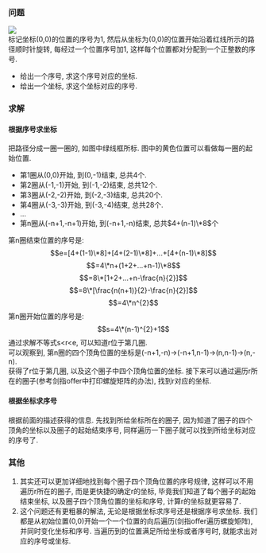### 问题
![](/static/blog_pic/xuanzhuan_matrix.png)  
标记坐标(0,0)的位置的序号为1, 然后从坐标为(0,0)的位置开始沿着红线所示的路径顺时针旋转, 每经过一个位置序号加1, 这样每个位置都对分配到一个正整数的序号.  

+ 给出一个序号, 求这个序号对应的坐标.
+ 给出一个坐标, 求这个坐标对应的序号.

### 求解
#### 根据序号求坐标
把路径分成一圈一圈的, 如图中绿线框所标. 图中的黄色位置可以看做每一圈的起始位置.  

+ 第1圈从(0,0)开始, 到(0,-1)结束, 总共4个.
+ 第2圈从(-1,-1)开始, 到(-1,-2)结束, 总共12个.
+ 第3圈从(-2,-2)开始, 到(-2,-3)结束, 总共20个.
+ 第4圈从(-3,-3)开始, 到(-3,-4)结束, 总共28个.
+ ...
+ 第n圈从(-n+1,-n+1)开始, 到(-n+1,-n)结束, 总共$4+(n-1)\*8$个

第n圈结束位置的序号是:  
$$e=[4+(1-1)\*8]+[4+(2-1)\*8]+...+[4+(n-1)\*8]$$
$$=4\*n+(1+2+...+n-1)\*8$$
$$=8\*[1+2+...+n-\frac{n}{2}]$$
$$=8\*[\frac{n(n+1)}{2}-\frac{n}{2}]$$
$$=4\*n^{2}$$
第n圈开始位置的序号是:  
$$s=4\*(n-1)^{2}+1$$
通过求解不等式s&lt;r&lt;e, 可以知道r位于第几圈.  
可以观察到, 第n圈的四个顶角位置的坐标是(-n+1,-n)-&gt;(-n+1,n-1)-&gt;(n,n-1)-&gt;(n,-n).  
获得了r位于第几圈, 以及这个圈子中四个顶角位置的坐标. 接下来可以通过遍历r所在的圈子(参考剑指offer中打印螺旋矩阵的办法), 找到r对应的坐标.

#### 根据坐标求序号
根据前面的描述获得的信息. 先找到所给坐标所在的圈子, 因为知道了圈子的四个顶角的坐标以及圈子的起始结束序号, 同样遍历一下圈子就可以找到所给坐标对应的序号了.  

### 其他
1. 其实还可以更加详细地找到每个圈子四个顶角位置的序号规律, 这样可以不用遍历r所在的圈子, 而是更快捷的确定r的坐标, 毕竟我们知道了每个圈子的起始结束坐标, 以及圈子四个顶角位置的坐标和序号, 计算r的坐标就更容易了.
2. 这个问题还有更粗暴的解法, 无论是根据坐标求序号还是根据序号求坐标. 我们都是从初始位置(0,0)开始一个一个位置的向后遍历(剑指offer遍历螺旋矩阵), 并同时变化坐标和序号. 当遍历到的位置满足所给坐标或者序号时, 就能求出对应的序号或坐标.
